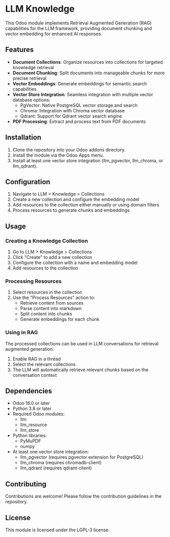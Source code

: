 # LLM Knowledge

This Odoo module implements Retrieval Augmented Generation (RAG) capabilities for the LLM framework, providing document chunking and vector embedding for enhanced AI responses.

## Features

- **Document Collections**: Organize resources into collections for targeted knowledge retrieval
- **Document Chunking**: Split documents into manageable chunks for more precise retrieval
- **Vector Embeddings**: Generate embeddings for semantic search capabilities
- **Vector Store Integration**: Seamless integration with multiple vector database options:
  - PgVector: Native PostgreSQL vector storage and search
  - Chroma: Integration with Chroma vector database
  - Qdrant: Support for Qdrant vector search engine
- **PDF Processing**: Extract and process text from PDF documents

## Installation

1. Clone the repository into your Odoo addons directory.
2. Install the module via the Odoo Apps menu.
3. Install at least one vector store integration (llm_pgvector, llm_chroma, or llm_qdrant).

## Configuration

1. Navigate to LLM > Knowledge > Collections
2. Create a new collection and configure the embedding model
3. Add resources to the collection either manually or using domain filters
4. Process resources to generate chunks and embeddings

## Usage

### Creating a Knowledge Collection

1. Go to LLM > Knowledge > Collections
2. Click "Create" to add a new collection
3. Configure the collection with a name and embedding model
4. Add resources to the collection

### Processing Resources

1. Select resources in the collection
2. Use the "Process Resources" action to:
   - Retrieve content from sources
   - Parse content into markdown
   - Split content into chunks
   - Generate embeddings for each chunk

### Using in RAG

The processed collections can be used in LLM conversations for retrieval augmented generation:

1. Enable RAG in a thread
2. Select the relevant collections
3. The LLM will automatically retrieve relevant chunks based on the conversation context

## Dependencies

- Odoo 16.0 or later
- Python 3.8 or later
- Required Odoo modules:
  - llm
  - llm_resource
  - llm_store
- Python libraries:
  - PyMuPDF
  - numpy
- At least one vector store integration:
  - llm_pgvector (requires pgvector extension for PostgreSQL)
  - llm_chroma (requires chromadb-client)
  - llm_qdrant (requires qdrant-client)

## Contributing

Contributions are welcome! Please follow the contribution guidelines in the repository.

## License

This module is licensed under the LGPL-3 license.

